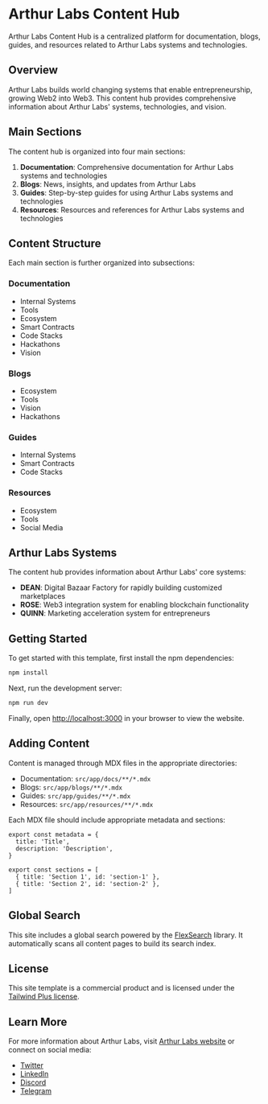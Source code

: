 # Arthur Labs Content Hub

Arthur Labs Content Hub is a centralized platform for documentation, blogs, guides, and resources related to Arthur Labs systems and technologies.

## Overview

Arthur Labs builds world changing systems that enable entrepreneurship, growing Web2 into Web3. This content hub provides comprehensive information about Arthur Labs' systems, technologies, and vision.

## Main Sections

The content hub is organized into four main sections:

1. **Documentation**: Comprehensive documentation for Arthur Labs systems and technologies
2. **Blogs**: News, insights, and updates from Arthur Labs
3. **Guides**: Step-by-step guides for using Arthur Labs systems and technologies
4. **Resources**: Resources and references for Arthur Labs systems and technologies

## Content Structure

Each main section is further organized into subsections:

### Documentation

- Internal Systems
- Tools
- Ecosystem
- Smart Contracts
- Code Stacks
- Hackathons
- Vision

### Blogs

- Ecosystem
- Tools
- Vision
- Hackathons

### Guides

- Internal Systems
- Smart Contracts
- Code Stacks

### Resources

- Ecosystem
- Tools
- Social Media

## Arthur Labs Systems

The content hub provides information about Arthur Labs' core systems:

- **DEAN**: Digital Bazaar Factory for rapidly building customized marketplaces
- **ROSE**: Web3 integration system for enabling blockchain functionality
- **QUINN**: Marketing acceleration system for entrepreneurs

## Getting Started

To get started with this template, first install the npm dependencies:

```bash
npm install
```

Next, run the development server:

```bash
npm run dev
```

Finally, open [http://localhost:3000](http://localhost:3000) in your browser to view the website.

## Adding Content

Content is managed through MDX files in the appropriate directories:

- Documentation: `src/app/docs/**/*.mdx`
- Blogs: `src/app/blogs/**/*.mdx`
- Guides: `src/app/guides/**/*.mdx`
- Resources: `src/app/resources/**/*.mdx`

Each MDX file should include appropriate metadata and sections:

```mdx
export const metadata = {
  title: 'Title',
  description: 'Description',
}

export const sections = [
  { title: 'Section 1', id: 'section-1' },
  { title: 'Section 2', id: 'section-2' },
]
```

## Global Search

This site includes a global search powered by the [FlexSearch](https://github.com/nextapps-de/flexsearch) library. It automatically scans all content pages to build its search index.

## License

This site template is a commercial product and is licensed under the [Tailwind Plus license](https://tailwindcss.com/plus/license).

## Learn More

For more information about Arthur Labs, visit [Arthur Labs website](https://arthurlabs.net) or connect on social media:

- [Twitter](https://twitter.com/WatsonLewRod)
- [LinkedIn](https://LinkedIn.com/company/Arthur-Labs-LLC)
- [Discord](https://discord.gg/FBP9CzkAwZ)
- [Telegram](https://t.me/+JCT_63W4JjBmMWE5)